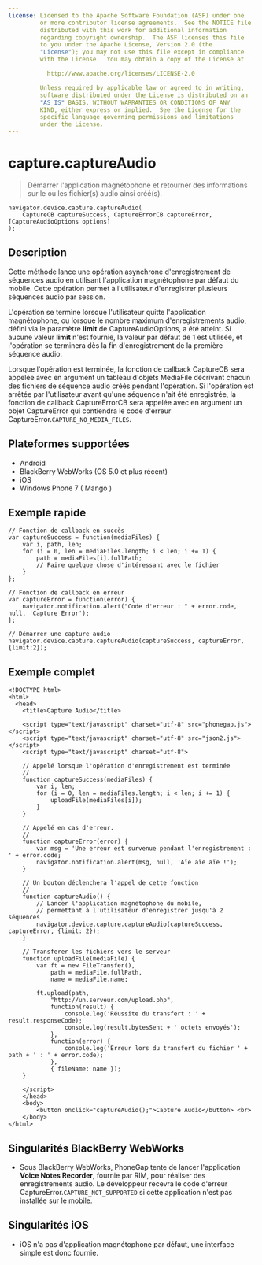 ```yaml
---
license: Licensed to the Apache Software Foundation (ASF) under one
         or more contributor license agreements.  See the NOTICE file
         distributed with this work for additional information
         regarding copyright ownership.  The ASF licenses this file
         to you under the Apache License, Version 2.0 (the
         "License"); you may not use this file except in compliance
         with the License.  You may obtain a copy of the License at

           http://www.apache.org/licenses/LICENSE-2.0

         Unless required by applicable law or agreed to in writing,
         software distributed under the License is distributed on an
         "AS IS" BASIS, WITHOUT WARRANTIES OR CONDITIONS OF ANY
         KIND, either express or implied.  See the License for the
         specific language governing permissions and limitations
         under the License.
---
```


capture.captureAudio
====================

> Démarrer l'application magnétophone et retourner des informations sur le ou les fichier(s) audio ainsi créé(s).

    navigator.device.capture.captureAudio( 
	    CaptureCB captureSuccess, CaptureErrorCB captureError,  [CaptureAudioOptions options]
	);

Description
-----------

Cette méthode lance une opération asynchrone d'enregistrement de séquences audio en utilisant l'application magnétophone par défaut du mobile.  Cette opération permet à l'utilisateur d'enregistrer plusieurs séquences audio par session.

L'opération se termine lorsque l'utilisateur quitte l'application magnétophone, ou lorsque le nombre maximum d'enregistrements audio, défini via le paramètre __limit__ de CaptureAudioOptions, a été atteint.  Si aucune valeur __limit__ n'est fournie, la valeur par défaut de 1 est utilisée, et l'opération se terminera dès la fin d'enregistrement de la première séquence audio.

Lorsque l'opération est terminée, la fonction de callback CaptureCB sera appelée avec en argument un tableau d'objets MediaFile décrivant chacun des fichiers de séquence audio créés pendant l'opération.  Si l'opération est arrêtée par l'utilisateur avant qu'une séquence n'ait été enregistrée, la fonction de callback CaptureErrorCB sera appelée avec en argument un objet CaptureError qui contiendra le code d'erreur CaptureError.`CAPTURE_NO_MEDIA_FILES`.

Plateformes supportées
----------------------

- Android
- BlackBerry WebWorks (OS 5.0 et plus récent)
- iOS
- Windows Phone 7 ( Mango )

Exemple rapide
--------------

    // Fonction de callback en succès
    var captureSuccess = function(mediaFiles) {
        var i, path, len;
        for (i = 0, len = mediaFiles.length; i < len; i += 1) {
            path = mediaFiles[i].fullPath;
            // Faire quelque chose d'intéressant avec le fichier
        }
    };

    // Fonction de callback en erreur
    var captureError = function(error) {
        navigator.notification.alert("Code d'erreur : " + error.code, null, 'Capture Error');
    };

    // Démarrer une capture audio
    navigator.device.capture.captureAudio(captureSuccess, captureError, {limit:2});

Exemple complet
---------------

    <!DOCTYPE html>
    <html>
      <head>
        <title>Capture Audio</title>

        <script type="text/javascript" charset="utf-8" src="phonegap.js"></script>
        <script type="text/javascript" charset="utf-8" src="json2.js"></script>
        <script type="text/javascript" charset="utf-8">

        // Appelé lorsque l'opération d'enregistrement est terminée
        //
        function captureSuccess(mediaFiles) {
            var i, len;
            for (i = 0, len = mediaFiles.length; i < len; i += 1) {
                uploadFile(mediaFiles[i]);
            }	    
        }

        // Appelé en cas d'erreur.
        // 
        function captureError(error) {
	        var msg = 'Une erreur est survenue pendant l'enregistrement : ' + error.code;
            navigator.notification.alert(msg, null, 'Aïe aïe aïe !');
        }

        // Un bouton déclenchera l'appel de cette fonction
        //
        function captureAudio() {
            // Lancer l'application magnétophone du mobile, 
            // permettant à l'utilisateur d'enregistrer jusqu'à 2 séquences
            navigator.device.capture.captureAudio(captureSuccess, captureError, {limit: 2});
        }

        // Transferer les fichiers vers le serveur
        function uploadFile(mediaFile) {
            var ft = new FileTransfer(),
                path = mediaFile.fullPath,
                name = mediaFile.name;

            ft.upload(path,
                "http://un.serveur.com/upload.php",
                function(result) {
                    console.log('Réussite du transfert : ' + result.responseCode);
                    console.log(result.bytesSent + ' octets envoyés');
                },
                function(error) {
                    console.log('Erreur lors du transfert du fichier ' + path + ' : ' + error.code);
                },
                { fileName: name });   
        }

        </script>
        </head>
        <body>
            <button onclick="captureAudio();">Capture Audio</button> <br>
        </body>
    </html>

Singularités BlackBerry WebWorks
--------------------------------

- Sous BlackBerry WebWorks, PhoneGap tente de lancer l'application __Voice Notes Recorder__, fournie par RIM, pour réaliser des enregistrements audio.  Le développeur recevra le code d'erreur CaptureError.`CAPTURE_NOT_SUPPORTED` si cette application n'est pas installée sur le mobile.

Singularités iOS
----------------

- iOS n'a pas d'application magnétophone par défaut, une interface simple est donc fournie.
